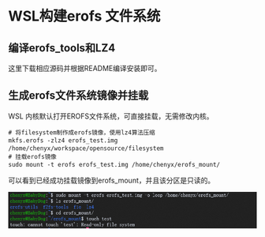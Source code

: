 # WSL构建erofs 文件系统

## 编译erofs_tools和LZ4

这里下载相应源码并根据README编译安装即可。

## 生成erofs文件系统镜像并挂载

WSL 内核默认打开EROFS文件系统，可直接挂载，无需修改内核。

```Shell
# 将filesystem制作成erofs镜像，使用lz4算法压缩
mkfs.erofs -zlz4 erofs_test.img /home/chenyx/workspace/opensource/filesystem
# 挂载erofs镜像
sudo mount -t erofs erofs_test.img /home/chenyx/erofs_mount/
```

可以看到已经成功挂载镜像到erofs_mount，并且该分区是只读的。

![测试erofs系统](/tmpimage/20221120223943.png)
